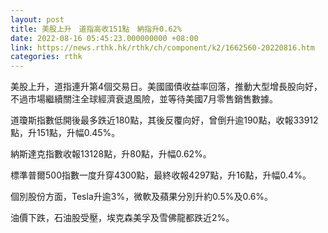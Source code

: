 ```yaml
---
layout: post
title: 美股上升　道指高收151點　納指升0.62%
date: 2022-08-16 05:45:23.000000000 +08:00
link: https://news.rthk.hk/rthk/ch/component/k2/1662560-20220816.htm
categories: rthk
---
```


美股上升，道指連升第4個交易日。美國國債收益率回落，推動大型增長股向好，不過市場繼續關注全球經濟衰退風險，並等待美國7月零售銷售數據。

道瓊斯指數低開後最多跌近180點，其後反覆向好，曾倒升逾190點，收報33912點，升151點，升幅0.45%。

納斯達克指數收報13128點，升80點，升幅0.62%。

標準普爾500指數一度升穿4300點，最終收報4297點，升16點，升幅0.4%。

個別股份方面，Tesla升逾3%，微軟及蘋果分別升約0.5%及0.6%。

油價下跌，石油股受壓，埃克森美孚及雪佛龍都跌近2%。
